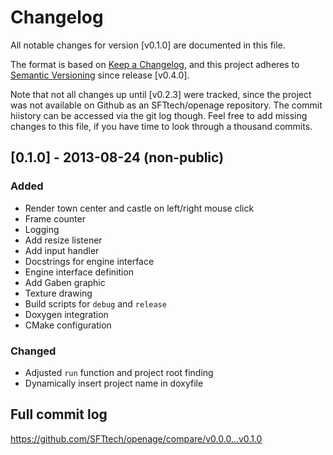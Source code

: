 # Changelog
All notable changes for version [v0.1.0] are documented in this file.

The format is based on [Keep a Changelog](https://keepachangelog.com/en/1.0.0/),
and this project adheres to [Semantic Versioning](https://semver.org/spec/v2.0.0.html) since release [v0.4.0].

Note that not all changes up until [v0.2.3] were tracked, since the project was not available on Github as an SFTtech/openage repository. The commit hiistory can be accessed via the git log though. Feel free to add missing changes to this file, if you have time to look through a thousand commits.

## [0.1.0] - 2013-08-24 (non-public)
### Added
- Render town center and castle on left/right mouse click
- Frame counter
- Logging
- Add resize listener
- Add input handler
- Docstrings for engine interface
- Engine interface definition
- Add Gaben graphic
- Texture drawing
- Build scripts for `debug` and `release`
- Doxygen integration
- CMake configuration

### Changed
- Adjusted `run` function and project root finding
- Dynamically insert project name in doxyfile

## Full commit log

https://github.com/SFTtech/openage/compare/v0.0.0...v0.1.0

